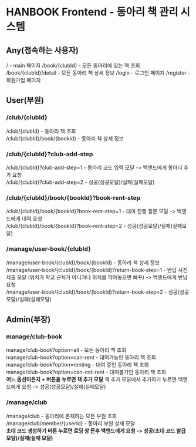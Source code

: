 # HANBOOK Frontend - 동아리 책 관리 시스템

## Any(접속하는 사용자)

/ - main 페이지
/book/{clubId} - 모든 동아리에 있는 책 조회<br>
/book/{clubId}/detail - 모든 동아리 책 상세 정보
/login - 로그인 페이지
/register - 회원가입 페이지

## User(부원)

### /club/{clubId}
/club/{clubId} - 동아리 책 조회<br>
/club/{clubId}/book/{bookId} - 동아리 책 상세 정보

### /club/{clubId}?club-add-step
/club/{clubId}?club-add-step=1 - 동아리 코드 입력 모달 -> 백엔드에게 동아리 추가 요청 <br>
/club/{clubId}?club-add-step=2 - 성공(성공모달)/실패(실패모달)

### /club/{clubId}/book/{bookId}?book-rent-step
/club/{clubId}/book/{bookId}?book-rent-step=1 - 대여 진행 질문 모달 -> 백엔드에게 대여 요청 <br>
/club/{clubId}/book/{bookId}?book-rent-step=2 - 성공(성공모달)/실패(실패모달)

### /manage/user-book/{clubId}
/manage/user-book/{clubId}/book/{bookId} - 동아리 책 상세 정보<br>
/manage/user-book/{clubId}/book/{bookId}?return-book-step=1 - 반납 사진 제출 모달 (위치가 학교 근처가 아니거나 위치를 막아놓으면 빠꾸) -> 백엔드에게 반납 요청<br>
/manage/user-book/{clubId}/book/{bookId}?return-book-step=2 - 성공(성공모달)/실패(실패모달)

## Admin(부장)

### manage/club-book
manage/club-book?option=all - 모든 동아리 책 조회<br>
manage/club-book?option=can-rent - 대여가능인 동아리 책 조회<br>
manage/club-book?option=renting - 대여 중인 동아리 책 조회<br>
manage/club-book?option=can-not-rent - 대여불가인 동아리 책 조회<br>
**어느 옵션이든지 + 버튼을 누르면 책 추가 모달** 
책 추가 모달에서 추가하기 누르면 백엔드에게 요청 -> 성공(성공모달)/실패(실패모달)

### /manage/club
/manage/club - 동아리에 존재하는 모든 부원 조회 <br>
/manage/club/member/{userId} - 동아리 부원 상세 모달 <br>
**초대 코드 생성하기 버튼 누르면 로딩 창 뜬후 백엔드에게 요청 -> 성공(초대 코드 발급 모달)/실패(실패 모달)**







